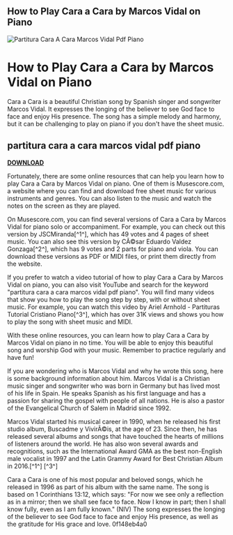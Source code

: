 ## How to Play Cara a Cara by Marcos Vidal on Piano

 
![Partitura Cara A Cara Marcos Vidal Pdf Piano](https://musescore.com/static/public/img/musescore/musescore_soc.png?v=2)

 
# How to Play Cara a Cara by Marcos Vidal on Piano
 
Cara a Cara is a beautiful Christian song by Spanish singer and songwriter Marcos Vidal. It expresses the longing of the believer to see God face to face and enjoy His presence. The song has a simple melody and harmony, but it can be challenging to play on piano if you don't have the sheet music.
 
## partitura cara a cara marcos vidal pdf piano


[**DOWNLOAD**](https://www.google.com/url?q=https%3A%2F%2Furllio.com%2F2tKNiX&sa=D&sntz=1&usg=AOvVaw0BkNJ2HLnG5bVt7Cp7gLWq)

 
Fortunately, there are some online resources that can help you learn how to play Cara a Cara by Marcos Vidal on piano. One of them is Musescore.com, a website where you can find and download free sheet music for various instruments and genres. You can also listen to the music and watch the notes on the screen as they are played.
 
On Musescore.com, you can find several versions of Cara a Cara by Marcos Vidal for piano solo or accompaniment. For example, you can check out this version by JSCMiranda[^1^], which has 49 votes and 4 pages of sheet music. You can also see this version by CÃ©sar Eduardo Valdez Gonzaga[^2^], which has 9 votes and 2 parts for piano and viola. You can download these versions as PDF or MIDI files, or print them directly from the website.
 
If you prefer to watch a video tutorial of how to play Cara a Cara by Marcos Vidal on piano, you can also visit YouTube and search for the keyword "partitura cara a cara marcos vidal pdf piano". You will find many videos that show you how to play the song step by step, with or without sheet music. For example, you can watch this video by Ariel Arnhold - Partituras Tutorial Cristiano Piano[^3^], which has over 31K views and shows you how to play the song with sheet music and MIDI.
 
With these online resources, you can learn how to play Cara a Cara by Marcos Vidal on piano in no time. You will be able to enjoy this beautiful song and worship God with your music. Remember to practice regularly and have fun!
  
If you are wondering who is Marcos Vidal and why he wrote this song, here is some background information about him. Marcos Vidal is a Christian music singer and songwriter who was born in Germany but has lived most of his life in Spain. He speaks Spanish as his first language and has a passion for sharing the gospel with people of all nations. He is also a pastor of the Evangelical Church of Salem in Madrid since 1992.
 
Marcos Vidal started his musical career in 1990, when he released his first studio album, Buscadme y VivirÃ©is, at the age of 23. Since then, he has released several albums and songs that have touched the hearts of millions of listeners around the world. He has also won several awards and recognitions, such as the International Award GMA as the best non-English male vocalist in 1997 and the Latin Grammy Award for Best Christian Album in 2016.[^1^] [^3^]
 
Cara a Cara is one of his most popular and beloved songs, which he released in 1996 as part of his album with the same name. The song is based on 1 Corinthians 13:12, which says: \"For now we see only a reflection as in a mirror; then we shall see face to face. Now I know in part; then I shall know fully, even as I am fully known.\" (NIV) The song expresses the longing of the believer to see God face to face and enjoy His presence, as well as the gratitude for His grace and love.
 0f148eb4a0
